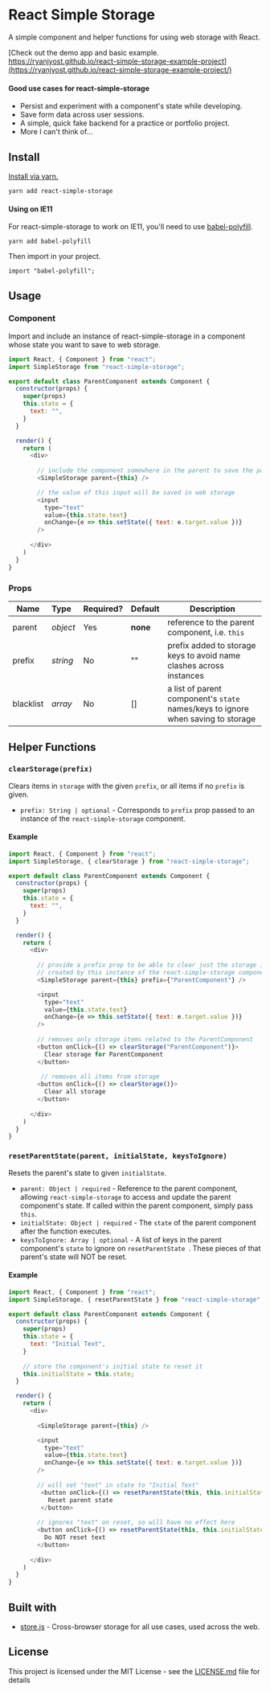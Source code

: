 # React Simple Storage

A simple component and helper functions for using web storage with React.

[Check out the demo app and basic example. https://ryanjyost.github.io/react-simple-storage-example-project](https://ryanjyost.github.io/react-simple-storage-example-project/) 

#### Good use cases for react-simple-storage
* Persist and experiment with a component's state while developing.
* Save form data across user sessions.
* A simple, quick fake backend for a practice or portfolio project.
* More I can't think of... 

## Install

[Install via yarn.](https://www.npmjs.com/package/yarn)
```
yarn add react-simple-storage
```
#### Using on IE11
For react-simple-storage to work on IE11, you'll need to use [babel-polyfill](https://babeljs.io/docs/usage/polyfill/).
```
yarn add babel-polyfill
```
Then import in your project.
```
import "babel-polyfill";
```

## Usage

### Component

Import and include an instance of react-simple-storage in a component whose state you want to save to web storage.
```javascript
import React, { Component } from "react";
import SimpleStorage from "react-simple-storage";

export default class ParentComponent extends Component {
  constructor(props) { 
    super(props)
    this.state = {
      text: "",
    }
  }

  render() {
    return ( 
      <div>
      
        // include the component somewhere in the parent to save the parent's state in web storage
        <SimpleStorage parent={this} />

        // the value of this input will be saved in web storage
        <input
          type="text"
          value={this.state.text}
          onChange={e => this.setState({ text: e.target.value })}
        />
        
      </div>
    ) 
  }
}
```

### Props
| Name             | Type            |Required? | Default      | Description
| ---------------- |:--------------- |:-------- | ------------ |-------------
| parent           | *object*        | Yes      | **none**     | reference to the parent component, i.e. `this`
| prefix           | *string*        | No       | ""           | prefix added to storage keys to avoid name clashes across instances     
| blacklist        | *array*         | No       | []           | a list of parent component's `state` names/keys to ignore when saving to storage   



## Helper Functions
### `clearStorage(prefix)`
Clears items in `storage` with the given `prefix`, or all items if no `prefix` is given.
* `prefix: String | optional` - Corresponds to `prefix` prop passed to an instance of the `react-simple-storage` 
component.

#### Example
```javascript
import React, { Component } from "react";
import SimpleStorage, { clearStorage } from "react-simple-storage";

export default class ParentComponent extends Component {
  constructor(props) { 
    super(props)
    this.state = {
      text: "",
    }
  }

  render() {
    return ( 
      <div>
      
        // provide a prefix prop to be able to clear just the storage items 
        // created by this instance of the react-simple-storage component
        <SimpleStorage parent={this} prefix={"ParentComponent"} />

        <input
          type="text"
          value={this.state.text}
          onChange={e => this.setState({ text: e.target.value })}
        />
        
        // removes only storage items related to the ParentComponent
        <button onClick={() => clearStorage("ParentComponent")}>
          Clear storage for ParentComponent
        </button>
        
         // removes all items from storage
        <button onClick={() => clearStorage()}>
          Clear all storage
        </button>
        
      </div>
    ) 
  }
}
```


### `resetParentState(parent, initialState, keysToIgnore)`
Resets the parent's state to given `initialState`. 
* `parent: Object | required` - Reference to the parent component, allowing `react-simple-storage` to access and update 
the parent component's state. If called within the parent component, simply pass `this`.
* `initialState: Object | required` - The `state` of the parent component after the function executes.
* `keysToIgnore: Array | optional` - A list of keys in the parent component's `state` to ignore on `resetParentState
`. These pieces of that parent's state will NOT be reset.

#### Example

```javascript
import React, { Component } from "react";
import SimpleStorage, { resetParentState } from "react-simple-storage";

export default class ParentComponent extends Component {
  constructor(props) { 
    super(props)
    this.state = {
      text: "Initial Text",
    }
    
    // store the component's initial state to reset it
    this.initialState = this.state;
  }

  render() {
    return ( 
      <div>
      
        <SimpleStorage parent={this} />

        <input
          type="text"
          value={this.state.text}
          onChange={e => this.setState({ text: e.target.value })}
        />
        
        // will set "text" in state to "Initial Text"
         <button onClick={() => resetParentState(this, this.initialState)}>
           Reset parent state
         </button>
        
        // ignores "text" on reset, so will have no effect here
        <button onClick={() => resetParentState(this, this.initialState, ['text'])}>
          Do NOT reset text
        </button>
        
      </div>
    ) 
  }
}
```

## Built with
* [store.js](https://github.com/marcuswestin/store.js) - Cross-browser storage for all use cases, used across the web.

## License

This project is licensed under the MIT License - see the [LICENSE.md](LICENSE.md) file for details
